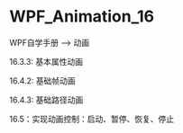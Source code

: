 # WPF_Animation_16

WPF自学手册 --> 动画 

16.3.3: 基本属性动画

16.4.2: 基础帧动画

16.4.3: 基础路径动画

16.5：实现动画控制：启动、暂停、恢复、停止
